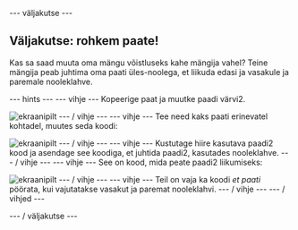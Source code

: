 \--- väljakutse \---

## Väljakutse: rohkem paate!

Kas sa saad muuta oma mängu võistluseks kahe mängija vahel? Teine mängija peab juhtima oma paati üles-noolega, et liikuda edasi ja vasakule ja paremale nooleklahve.

\--- hints \--- \--- vihje \--- Kopeerige paat ja muutke paadi värvi2.

![ekraanipilt](images/boat-p2.png) \--- / vihje \--- \--- vihje \--- Tee need kaks paati erinevatel kohtadel, muutes seda koodi:

![ekraanipilt](images/boat-p2start-blocks.png) \--- / vihje \--- \--- vihje \--- Kustutage hiire kasutava paadi2 kood ja asendage see koodiga, et juhtida paadi2, kasutades nooleklahve. \--- / vihje \--- \--- vihje \--- See on kood, mida peate paadi2 liikumiseks:

![ekraanipilt](images/boat-p2forward-blocks.png) \--- / vihje \--- \--- vihje \--- Teil on vaja ka koodi *et paati* pöörata, kui vajutatakse vasakut ja paremat nooleklahvi. \--- / vihje \--- \--- / vihjed \---

\--- / väljakutse \---
